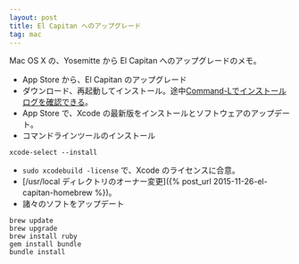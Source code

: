 ```yaml
---
layout: post
title: El Capitan へのアップグレード
tag: mac
---
```

Mac OS X の、Yosemitte から El Capitan へのアップグレードのメモ。

* App Store から、El Capitan のアップグレード
* ダウンロード、再起動してインストール。途中[Command-Lでインストールログを確認できる](http://www.softantenna.com/wp/mac/yosemite-upgrade-tips-for-homebrew/)。
* App Store で、Xcode の最新版をインストールとソフトウェアのアップデート。
* コマンドラインツールのインストール
~~~
xcode-select --install
~~~
* ```sudo xcodebuild -license``` で、Xcode のライセンスに合意。
* [/usr/local ディレクトリのオーナー変更]({% post_url 2015-11-26-el-capitan-homebrew %})。
* 諸々のソフトをアップデート
~~~
brew update
brew upgrade
brew install ruby
gem install bundle
bundle install
~~~

